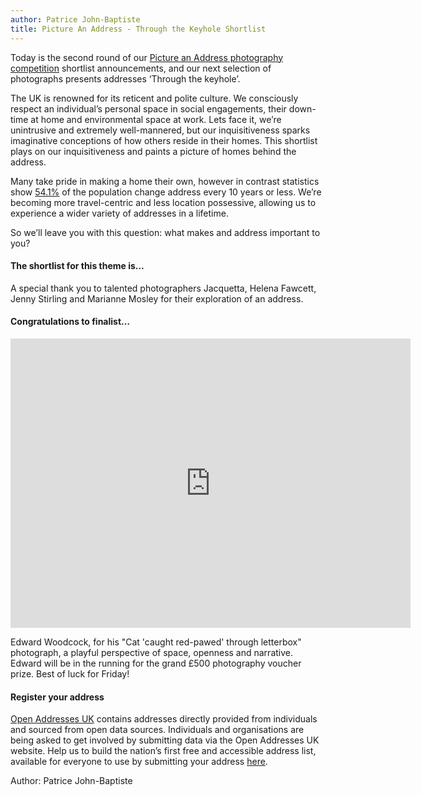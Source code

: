 ```yaml
---
author: Patrice John-Baptiste
title: Picture An Address - Through the Keyhole Shortlist
---
```


Today is the second round of our [Picture an Address photography competition](https://openaddressesuk.org/blog/2015/01/14/picture-an-address) shortlist announcements, and our next selection of photographs presents addresses ‘Through the keyhole’. 

The UK is renowned for its reticent and polite culture. We consciously respect an individual’s personal space in social engagements, their down-time at home and environmental space at work. Lets face it, we’re unintrusive and extremely well-mannered, but our inquisitiveness sparks imaginative conceptions of how others reside in their homes. This shortlist plays on our inquisitiveness and paints a picture of homes behind the address.

Many take pride in making a home their own, however in contrast statistics show [54.1%](https://www.gov.uk/government/uploads/system/uploads/attachment_data/file/333023/FA4131_length_of_residence_of_household_reference_person_by_tenure.xls) of the population change address every 10 years or less. We’re becoming more travel-centric and less location possessive, allowing us to experience a wider variety of addresses in a lifetime.

So we’ll leave you with this question: what makes and address important to you?

#### The shortlist for this theme is…

A special thank you to talented photographers Jacquetta, Helena Fawcett, Jenny Stirling and Marianne Mosley for their exploration of an address.

#### Congratulations to finalist…

<iframe src="https://www.flickr.com/photos/129754713@N03/16507111917/player/" width="640" height="463" frameborder="0" allowfullscreen webkitallowfullscreen mozallowfullscreen oallowfullscreen msallowfullscreen></iframe>

Edward Woodcock, for his "Cat 'caught red-pawed' through letterbox" photograph, a playful perspective of space, openness and narrative. Edward will be in the running for the grand £500 photography voucher prize. Best of luck for Friday!

#### Register your address

[Open Addresses UK](https://openaddressesuk.org/) contains addresses directly provided from individuals and sourced from open data sources. Individuals and organisations are being asked to get involved by submitting data via the Open Addresses UK website. Help us to build the nation’s first free and accessible address list, available for everyone to use by submitting your address [here](https://openaddressesuk.org/).


Author: Patrice John-Baptiste
